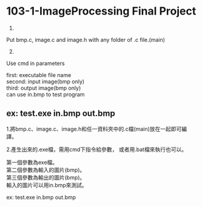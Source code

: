 <h1>103-1-ImageProcessing Final Project</h1>

1.
Put bmp.c, image.c and image.h with any folder of .c file.(main)

2.
Use cmd in parameters

first: executable file name</br>
second: input image(bmp only)</br>
third: output image(bmp only)</br>
can use in.bmp to test program</br>

ex: 
test.exe in.bmp out.bmp
--------------------------------------------
1.將bmp.c、image.c、image.h和任一資料夾中的.c檔(main)放在一起即可編譯。

2.產生出來的.exe檔，需用cmd下指令給參數，
或者用.bat檔來執行也可以。

第一個參數為exe檔。</br>
第二個參數為輸入的圖片(bmp)。</br>
第三個參數為輸出的圖片(bmp)。</br>
輸入的圖片可以用in.bmp來測試。</br>

ex: test.exe in.bmp out.bmp

